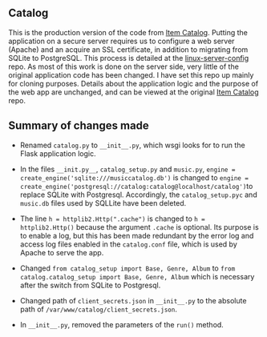 ## Catalog
This is the production version of the code from [Item Catalog](https://github.com/pekerow/item-catalog). Putting the application on a secure server requires us to configure a web server (Apache) and an acquire an SSL certificate, in addition to migrating from SQLite to PostgreSQL. This process is detailed at the [linux-server-config](https://github.com/pekerow/linux-server-config) repo. As most of this work is done on the server side, very little of the original application code has been changed. I have set this repo up mainly for cloning purposes. Details about the application logic and the purpose of the web app are unchanged, and can be viewed at the original [Item Catalog](https://github.com/pekerow/item-catalog) repo.


## Summary of changes made
* Renamed ``catalog.py`` to ``__init__.py``, which wsgi looks for to run the Flask application logic.</p>

* In the files ``__init.py__``, ``catalog_setup.py`` and ``music.py``, ``engine = create_engine('sqlite:///musiccatalog.db')`` is changed to ``engine = create_engine('postgresql://catalog:catalog@localhost/catalog')``to replace SQLite with Postgresql. Accordingly, the ``catalog_setup.pyc`` and ``music.db`` files used by SQLLite have been deleted.

* The line ``h = httplib2.Http(".cache")`` is changed to ``h = httplib2.Http()`` because the argument ``.cache`` is optional. Its purpose is to enable a log, but this has been made redundant by the error log and access log files enabled in the ``catalog.conf`` file, which is used by Apache to serve the app.

* Changed ``from catalog_setup import Base, Genre, Album`` to ``from catalog.catalog_setup import Base, Genre, Album`` which is necessary after the switch from SQLite to Postgresql.

* Changed path of ``client_secrets.json`` in ``__init__.py`` to the absolute path of ``/var/www/catalog/client_secrets.json``.

* In ``__init__.py``, removed the parameters of the ``run()`` method.
